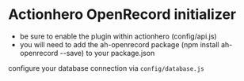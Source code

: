 Actionhero OpenRecord initializer
=============

* be sure to enable the plugin within actionhero (config/api.js)
* you will need to add the ah-openrecord package (npm install ah-openrecord --save) to your package.json

configure your database connection via `config/database.js`